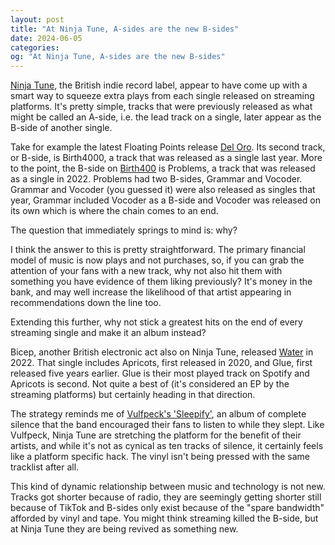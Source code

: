 ```yaml
---
layout: post
title: "At Ninja Tune, A-sides are the new B-sides"
date: 2024-06-05
categories:
og: "At Ninja Tune, A-sides are the new B-sides"
---
```


[Ninja Tune](https://ninjatune.net/home), the British indie record label, appear to have come up with a smart way to squeeze extra plays from each single released on streaming platforms. It's pretty simple, tracks that were previously released as what might be called an A-side, i.e. the lead track on a single, later appear as the B-side of another single.

Take for example the latest Floating Points release [Del Oro](https://tidal.com/browse/album/363576194?u). Its second track, or B-side, is Birth4000, a track that was released as a single last year. More to the point, the B-side on [Birth400](https://tidal.com/browse/album/320703068?u) is Problems, a track that was released as a single in 2022. Problems had two B-sides, Grammar and Vocoder. Grammar and Vocoder (you guessed it) were also released as singles that year, Grammar included Vocoder as a B-side and Vocoder was released on its own which is where the chain comes to an end.

The question that immediately springs to mind is: why?

I think the answer to this is pretty straightforward. The primary financial model of music is now plays and not purchases, so, if you can grab the attention of your fans with a new track, why not also hit them with something you have evidence of them liking previously? It's money in the bank, and may well increase the likelihood of that artist appearing in recommendations down the line too.

Extending this further, why not stick a greatest hits on the end of every streaming single and make it an album instead?

Bicep, another British electronic act also on Ninja Tune, released [Water](https://tidal.com/browse/album/249698360?u) in 2022. That single includes Apricots, first released in 2020, and Glue, first released five years earlier. Glue is their most played track on Spotify and Apricots is second. Not quite a best of (it's considered an EP by the streaming platforms) but certainly heading in that direction.

The strategy reminds me of [Vulfpeck's 'Sleepify'](https://en.wikipedia.org/wiki/Sleepify), an album of complete silence that the band encouraged their fans to listen to while they slept. Like Vulfpeck, Ninja Tune are stretching the platform for the benefit of their artists, and while it's not as cynical as ten tracks of silence, it certainly feels like a platform specific hack. The vinyl isn't being pressed with the same tracklist after all.

This kind of dynamic relationship between music and technology is not new. Tracks got shorter because of radio, they are seemingly getting shorter still because of TikTok and B-sides only exist because of the "spare bandwidth" afforded by vinyl and tape. You might think streaming killed the B-side, but at Ninja Tune they are being revived as something new.
